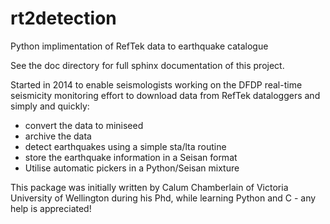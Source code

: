 # rt2detection
Python implimentation of RefTek data to earthquake catalogue

See the doc directory for full sphinx documentation of this project.

Started in 2014 to enable seismologists working on the DFDP real-time seismicity monitoring effort to download data from
RefTek dataloggers and simply and quickly:
- convert the data to miniseed
- archive the data
- detect earthquakes using a simple sta/lta routine
- store the earthquake information in a Seisan format
- Utilise automatic pickers in a Python/Seisan mixture

This package was initially written by Calum Chamberlain of Victoria University of Wellington during his Phd, while
learning Python and C - any help is appreciated!
